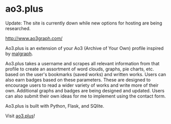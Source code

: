 # ao3.plus
Update: The site is currently down while new options for hosting are being researched.

<a href="http://www.ao3graph.com/" target="_blank">http://www.ao3graph.com/</a>

Ao3.plus is an extension of your Ao3 (Archive of Your Own) profile inspired by <a href="https://anime.plus/" target="_blank">malgraph</a>.

Ao3.plus takes a username and scrapes all relevant information from that profile to create an assortment of word clouds, graphs, pie charts, etc. based on the user's bookmarks (saved works) and written works. Users can also earn badges based on these parameters. These are designed to encourage users to read a wider variety of works and write more of their own. Additional graphs and badges are being designed and updated. Users can also submit their own ideas for me to implement using the contact form.

Ao3.plus is built with Python, Flask, and SQlite.

Visit <a href="http://www.ao3graph.com/" target="_blank">ao3.plus</a>!
